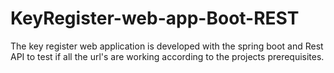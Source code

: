 # KeyRegister-web-app-Boot-REST
The key register web application is developed with the spring boot and Rest API to test if all the url's are working according to the projects prerequisites.  
